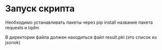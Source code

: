 # Запуск скрипта
Необходимо устанавливать пакеты через pip install название пакета
requests и tqdm 

В директории файла должен находиться файл result.pkl (это список из jsonok) 
